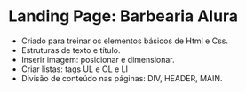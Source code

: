 # Landing Page: Barbearia Alura

- Criado para treinar os elementos básicos de Html e Css.
- Estruturas de texto e título.
- Inserir imagem: posicionar e dimensionar.
- Criar listas: tags UL e OL e LI 
- Divisão de conteúdo nas páginas: DIV, HEADER, MAIN.


